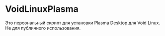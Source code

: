 # VoidLinuxPlasma
Это персональный скрипт для установки Plasma Desktop для Void Linux. Не для публичного использования.
